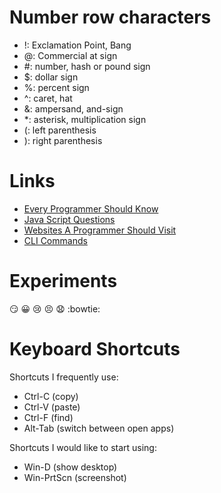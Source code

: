 # Number row characters
* !: Exclamation Point, Bang
* @: Commercial at sign
* \#: number, hash or pound sign
* $: dollar sign
* %: percent sign
* ^: caret, hat
* &: ampersand, and-sign
* \*: asterisk, multiplication sign
* (: left parenthesis
* ): right parenthesis
# Links
* [Every Programmer Should Know](https://github.com/mtdvio/every-programmer-should-know)
* [Java Script Questions](https://github.com/lydiahallie/javascript-questions)
* [Websites A Programmer Should Visit](https://github.com/sdmg15/Best-websites-a-programmer-should-visit)
* [CLI Commands](https://github.com/AustinS06/docs/cli.md)
# Experiments
:smirk:
:grinning:
:cry:
:persevere:
:anguished:
:bowtie:
# Keyboard Shortcuts
Shortcuts I frequently use:
* Ctrl-C (copy)
* Ctrl-V (paste)
* Ctrl-F (find)
* Alt-Tab (switch between open apps)

Shortcuts I would like to start using:
* Win-D (show desktop)
* Win-PrtScn (screenshot)
